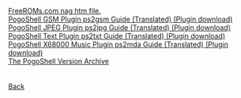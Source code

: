<html>
<body>
<a href="freeroms.htm">FreeROMs.com nag htm file.</a><br />
<a href="WavePluginManual.html">PogoShell GSM Plugin ps2gsm Guide (Translated)</a><a href="PogoShell%20Plugins/ps2gsm003.zip">  (Plugin download)</a><br />
<a href="JpegPluginManual.html">PogoShell JPEG Plugin ps2jpg Guide (Translated)</a><a href="PogoShell%20Plugins/ps2jpg002.zip">  (Plugin download)</a><br />
<a href="TextPluginManual.html">PogoShell Text Plugin ps2txt Guide (Translated)</a><a href="PogoShell%20Plugins/ps2txt014.zip">  (Plugin download)</a><br />
<a href="PogoShell%20Plugins/ps2mda.txt">PogoShell X68000 Music Plugin ps2mda Guide (Translated)</a><a href="PogoShell%20Plugins/ps2mda005.zip">  (Plugin download)</a><br />
<a href="https://github.com/Sterophonick/Archive-PogoShell">The PogoShell Version Archive</a><br />
</body>
<br />
<br />
<a href="..">Back</a><br />
</html>